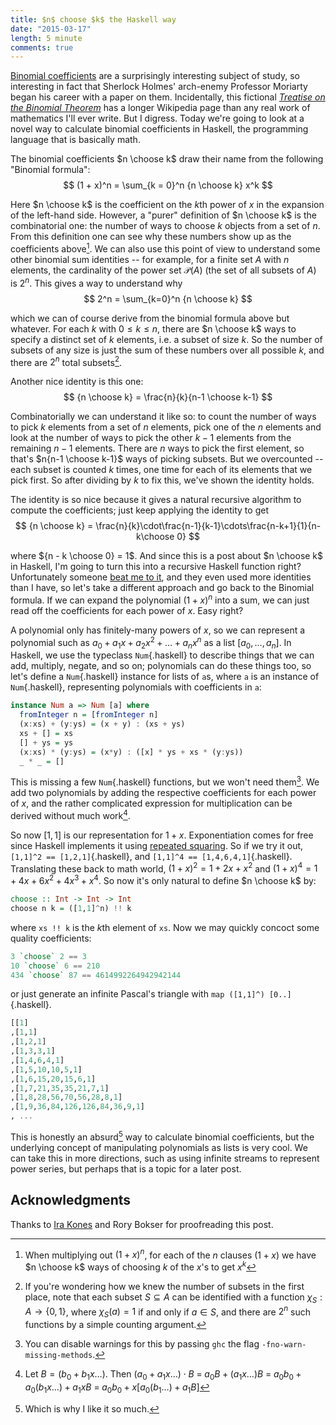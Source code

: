 ```yaml
---
title: $n$ choose $k$ the Haskell way
date: "2015-03-17"
length: 5 minute
comments: true
---
```


[Binomial coefficients](http://en.wikipedia.org/wiki/Binomial_coefficient) are a surprisingly interesting subject of study, so interesting in fact that Sherlock Holmes' arch-enemy Professor Moriarty began his career with a paper on them. Incidentally, this fictional _[Treatise on the Binomial Theorem](http://en.wikipedia.org/wiki/A_Treatise_on_the_Binomial_Theorem)_ has a longer Wikipedia page than any real work of mathematics I'll ever write. But I digress. Today we're going to look at a novel way to calculate binomial coefficients in Haskell, the programming language that is basically math.

The binomial coefficients $n \choose k$ draw their name from the following "Binomial formula":
$$
(1 + x)^n = \sum_{k = 0}^n {n \choose k} x^k
$$

Here $n \choose k$ is the coefficient on the $k$th power of $x$ in the expansion of the left-hand side. However, a "purer" definition of $n \choose k$ is the combinatorial one: the number of ways to choose $k$ objects from a set of $n$. From this definition one can see why these numbers show up as the coefficients above[^1]. We can also use this point of view to understand some other binomial sum identities -- for example, for a finite set $A$ with $n$ elements, the cardinality of the power set $\mathcal P(A)$ (the set of all subsets of $A$) is $2^n$. This gives a way to understand why
$$
2^n = \sum_{k=0}^n {n \choose k}
$$

which we can of course derive from the binomial formula above but whatever. For each $k$ with $0 \leq k \leq n$, there are $n \choose k$ ways to specify a distinct set of $k$ elements, i.e. a subset of size $k$. So the number of subsets of any size is just the sum of these numbers over all possible $k$, and there are $2^n$ total subsets[^2]. 

Another nice identity is this one:
$$
{n \choose k} = \frac{n}{k}{n-1 \choose k-1}
$$

Combinatorially we can understand it like so: to count the number of ways to pick $k$ elements from a set of $n$ elements, pick one of the $n$ elements and look at the number of ways to pick the other $k-1$ elements from the remaining $n-1$ elements. There are $n$ ways to pick the first element, so that's $n{n-1 \choose k-1}$ ways of picking subsets. But we overcounted -- each subset is counted $k$ times, one time for each of its elements that we pick first. So after dividing by $k$ to fix this, we've shown the identity holds.

The identity is so nice because it gives a natural recursive algorithm to compute the coefficients; just keep applying the identity to get
$$
{n \choose k} = \frac{n}{k}\cdot\frac{n-1}{k-1}\cdots\frac{n-k+1}{1}{n-k\choose 0}
$$

where ${n - k \choose 0} = 1$. And since this is a post about $n \choose k$ in Haskell, I'm going to turn this into a recursive Haskell function right? Unfortunately someone [beat me to it](http://math.stackexchange.com/a/927064/71852), and they even used more identities than I have, so let's take a different approach and go back to the Binomial formula. If we can expand the polynomial $(1 + x)^n$ into a sum, we can just read off the coefficients for each power of $x$. Easy right?

A polynomial only has finitely-many powers of $x$, so we can represent a polynomial such as $a_0 + a_1x + a_2x^2 + \ldots + a_nx^n$ as a list $[a_0, \ldots, a_n]$. In Haskell, we use the typeclass `Num`{.haskell} to describe things that we can add, multiply, negate, and so on; polynomials can do these things too, so let's define a `Num`{.haskell} instance for lists of `a`s, where `a` is an instance of `Num`{.haskell}, representing polynomials with coefficients in `a`:

````haskell
instance Num a => Num [a] where
  fromInteger n = [fromInteger n]
  (x:xs) + (y:ys) = (x + y) : (xs + ys)
  xs + [] = xs
  [] + ys = ys
  (x:xs) * (y:ys) = (x*y) : ([x] * ys + xs * (y:ys))
  _ * _ = []
````

This is missing a few `Num`{.haskell} functions, but we won't need them[^3]. We add two polynomials by adding the respective coefficients for each power of $x$, and the rather complicated expression for multiplication can be derived without much work[^4].

So now $[1,1]$ is our representation for $1 + x$. Exponentiation comes for free since Haskell implements it using [repeated squaring](http://en.wikipedia.org/wiki/Exponentiation_by_squaring). So if we try it out, `[1,1]^2 == [1,2,1]`{.haskell}, and `[1,1]^4 == [1,4,6,4,1]`{.haskell}. Translating these back to math world, $(1+x)^2 = 1 + 2x + x^2$ and $(1+x)^4 = 1 + 4x + 6x^2 + 4x^3 + x^4$. So now it's only natural to define $n \choose k$ by:

````haskell
choose :: Int -> Int -> Int
choose n k = ([1,1]^n) !! k
````

where `xs !! k` is the $k$th element of `xs`. Now we may quickly concoct some quality coefficients:

````haskell
3 `choose` 2 == 3
10 `choose` 6 == 210
434 `choose` 87 == 4614992264942942144
```` 

or just generate an infinite Pascal's triangle with `map ([1,1]^) [0..]`{.haskell}.

````haskell
[[1]
,[1,1]
,[1,2,1]
,[1,3,3,1]
,[1,4,6,4,1]
,[1,5,10,10,5,1]
,[1,6,15,20,15,6,1]
,[1,7,21,35,35,21,7,1]
,[1,8,28,56,70,56,28,8,1]
,[1,9,36,84,126,126,84,36,9,1]
, ...
````

This is honestly an absurd[^5] way to calculate binomial coefficients, but the underlying concept of manipulating polynomials as lists is very cool. We can take this in more directions, such as using infinite streams to represent power series, but perhaps that is a topic for a later post.

## Acknowledgments

Thanks to [Ira Kones](//www.github.com/irakones) and Rory Bokser for proofreading this post.


[^1]: When multiplying out $(1+x)^n$, for each of the $n$ clauses $(1 + x)$ we have
  $n \choose k$ ways of choosing $k$ of the $x$'s to get $x^k$

[^2]: If you're wondering how we knew the number of subsets in the first place,
  note that each subset $S \subseteq A$ can be identified with a function
  $\chi_S : A \to \{0,1\}$, where $\chi_S(a) = 1$ if and only if $a \in S$, and
  there are $2^n$ such functions by a simple counting argument.

[^3]: You can disable warnings for this by passing `ghc` the flag `-fno-warn-missing-methods`.

[^4]: Let $B = (b_0 + b_1x\ldots)$. Then $(a_0 + a_1x\ldots)\cdot B$
  $= \;a_0B + (a_1x\ldots)B$
  $= \;a_0b_0 + a_0(b_1x\ldots) + a_1xB$
  $= \;a_0b_0 + x[a_0(b_1\ldots) + a_1B]$

[^5]: Which is why I like it so much.
